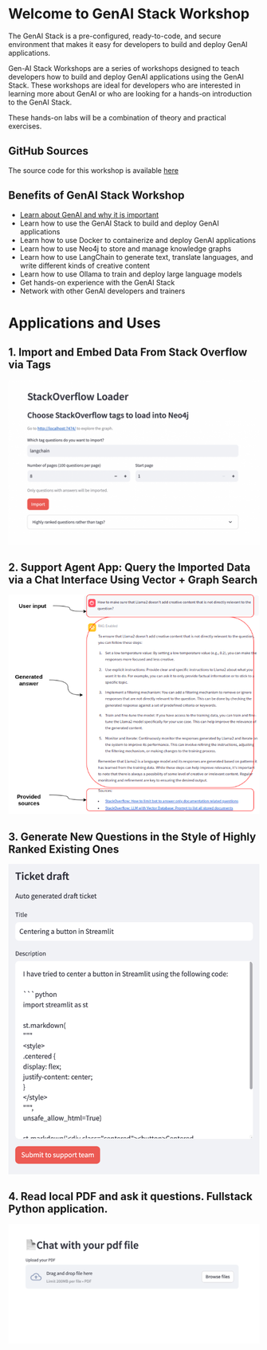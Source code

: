 # Welcome to GenAI Stack Workshop

The GenAI Stack is a pre-configured, ready-to-code, and secure environment that makes it easy for developers to build and deploy GenAI applications.

Gen-AI Stack Workshops are a series of workshops designed to teach developers how to build and deploy GenAI applications using the GenAI Stack. These workshops are ideal for developers who are interested in learning more about GenAI or who are looking for a hands-on introduction to the GenAI Stack.

These hands-on labs will be a combination of theory and practical exercises.

## GitHub Sources

The source code for this workshop is available [here](https://github.com/sidagarwal04/genai-workshops-apac)



## Benefits of GenAI Stack Workshop

- [Learn about GenAI and why it is important](lab1/overview/)
- Learn how to use the GenAI Stack to build and deploy GenAI applications
- Learn how to use Docker to containerize and deploy GenAI applications
- Learn how to use Neo4j to store and manage knowledge graphs
- Learn how to use LangChain to generate text, translate languages, and write different kinds of creative content
- Learn how to use Ollama to train and deploy large language models
- Get hands-on experience with the GenAI Stack
- Network with other GenAI developers and trainers

# Applications and Uses

## 1. Import and Embed Data From Stack Overflow via Tags

![My Image](stackoverflow.png)

## 2. Support Agent App: Query the Imported Data via a Chat Interface Using Vector + Graph Search

![image](vector-graph-search.png)

## 3. Generate New Questions in the Style of Highly Ranked Existing Ones

![Image](ranked.png)

## 4. Read local PDF and ask it questions. Fullstack Python application.

![Image](pdf.png)


